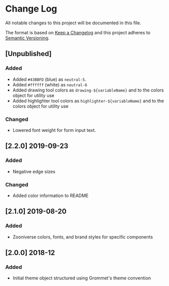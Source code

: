 # Change Log
All notable changes to this project will be documented in this file.

The format is based on [Keep a Changelog](http://keepachangelog.com/)
and this project adheres to [Semantic Versioning](http://semver.org/).

## [Unpublished]
### Added
- Added `#43BBFD` (blue) as `neutral-5`.
- Added `#ffffff` (white) as `neutral-6`
- Added drawing tool colors as `drawing-${variableName}` and to the colors object for utility use
- Added highlighter tool colors as `highlighter-${variableName}` and to the colors object for utility use

### Changed
- Lowered font weight for form input text.

## [2.2.0] 2019-09-23
### Added
- Negative edge sizes

### Changed
- Added color information to README

## [2.1.0] 2019-08-20
### Added
- Zooniverse colors, fonts, and brand styles for specific components

## [2.0.0] 2018-12
### Added

- Initial theme object structured using Grommet's theme convention
